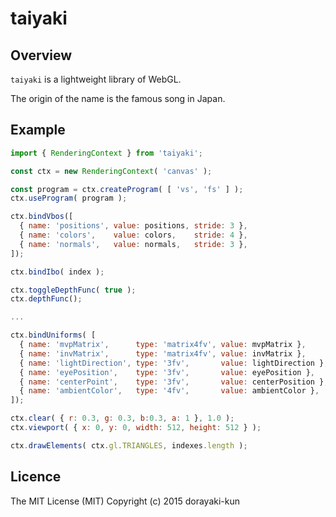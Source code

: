 # taiyaki

## Overview

`taiyaki` is a lightweight library of WebGL.

The origin of the name is the famous song in Japan.

## Example

``` js
import { RenderingContext } from 'taiyaki';

const ctx = new RenderingContext( 'canvas' );

const program = ctx.createProgram( [ 'vs', 'fs' ] );
ctx.useProgram( program );

ctx.bindVbos([
  { name: 'positions', value: positions, stride: 3 },
  { name: 'colors',    value: colors,    stride: 4 },
  { name: 'normals',   value: normals,   stride: 3 },
]);

ctx.bindIbo( index );

ctx.toggleDepthFunc( true );
ctx.depthFunc();

...

ctx.bindUniforms( [
  { name: 'mvpMatrix',      type: 'matrix4fv', value: mvpMatrix },
  { name: 'invMatrix',      type: 'matrix4fv', value: invMatrix },
  { name: 'lightDirection', type: '3fv',       value: lightDirection },
  { name: 'eyePosition',    type: '3fv',       value: eyePosition },
  { name: 'centerPoint',    type: '3fv',       value: centerPosition },
  { name: 'ambientColor',   type: '4fv',       value: ambientColor },
]);

ctx.clear( { r: 0.3, g: 0.3, b:0.3, a: 1 }, 1.0 );
ctx.viewport( { x: 0, y: 0, width: 512, height: 512 } );

ctx.drawElements( ctx.gl.TRIANGLES, indexes.length );
```

## Licence

The MIT License (MIT) Copyright (c) 2015 dorayaki-kun
